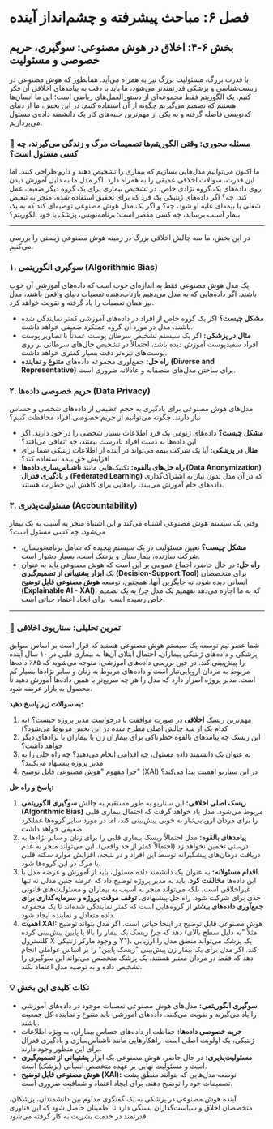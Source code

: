 # فصل ۶: مباحث پیشرفته و چشم‌انداز آینده

## بخش ۶-۴: اخلاق در هوش مصنوعی: سوگیری، حریم خصوصی و مسئولیت

با قدرت بزرگ، مسئولیت بزرگ نیز به همراه می‌آید. همانطور که هوش مصنوعی در زیست‌شناسی و پزشکی قدرتمندتر می‌شود، ما باید با دقت به پیامدهای اخلاقی آن فکر کنیم. یک الگوریتم فقط مجموعه‌ای از دستورالعمل‌های ریاضی است؛ این ما انسان‌ها هستیم که تصمیم می‌گیریم چگونه از آن استفاده کنیم. در این بخش، ما از دنیای کدنویسی فاصله گرفته و به یکی از مهم‌ترین جنبه‌های کار یک دانشمند داده‌ی مسئول می‌پردازیم.

### 🎯 مسئله محوری: وقتی الگوریتم‌ها تصمیمات مرگ و زندگی می‌گیرند، چه کسی مسئول است؟

ما اکنون می‌توانیم مدل‌هایی بسازیم که بیماری را تشخیص دهند و دارو طراحی کنند. اما این قدرت، سوالات اخلاقی عمیقی را به همراه دارد. اگر مدل ما به دلیل آموزش دیدن روی داده‌های یک گروه نژادی خاص، در تشخیص بیماری برای یک گروه دیگر ضعیف عمل کند، چه؟ اگر داده‌های ژنتیکی یک فرد که برای تحقیق استفاده شده، منجر به تبعیض شغلی یا بیمه‌ای علیه او شود، چه؟ و اگر یک مدل هوش مصنوعی توصیه‌ای کند که به یک بیمار آسیب برساند، چه کسی مقصر است: برنامه‌نویس، پزشک یا خود الگوریتم؟

---

در این بخش، ما سه چالش اخلاقی بزرگ در زمینه هوش مصنوعی زیستی را بررسی می‌کنیم.

### ۱. سوگیری الگوریتمی (Algorithmic Bias)

یک مدل هوش مصنوعی فقط به اندازه‌ای خوب است که داده‌های آموزشی آن خوب باشند. اگر داده‌هایی که به مدل می‌دهیم بازتاب‌دهنده تعصبات دنیای واقعی باشند، مدل نیز همان تعصبات را یاد گرفته و تقویت خواهد کرد.

- **مشکل چیست؟** اگر یک گروه خاص از افراد در داده‌های آموزشی کمتر نمایندگی شده باشند، مدل در مورد آن گروه عملکرد ضعیفی خواهد داشت.
- **مثال در پزشکی:** اگر یک سیستم تشخیص سرطان پوست عمدتاً با تصاویر پوست افراد سفیدپوست آموزش دیده باشد، احتمالاً در تشخیص خال‌های سرطانی بر روی پوست‌های تیره‌تر دقت بسیار کمتری خواهد داشت.
- **راه حل:** جمع‌آوری مجموعه داده‌های **متنوع و نماینده (Diverse and Representative)** برای ساختن مدل‌های منصفانه و عادلانه ضروری است.

### ۲. حریم خصوصی داده‌ها (Data Privacy)

مدل‌های هوش مصنوعی برای یادگیری به حجم عظیمی از داده‌های شخصی و حساس نیاز دارند. چگونه می‌توانیم از حریم خصوصی افراد محافظت کنیم؟

- **مشکل چیست؟** داده‌های ژنومی یک فرد اطلاعات بسیار شخصی را در خود دارند. اگر این داده‌ها به دست افراد نادرست بیفتند، چه اتفاقی می‌افتد؟
- **مثال در پزشکی:** آیا یک شرکت بیمه می‌تواند در آینده از اطلاعات ژنتیکی شما برای افزایش حق بیمه استفاده کند؟
- **راه حل‌های بالقوه:** تکنیک‌هایی مانند **ناشناس‌سازی داده‌ها (Data Anonymization)** و **یادگیری فدرال (Federated Learning)** که در آن مدل بدون نیاز به اشتراک‌گذاری داده‌های خام آموزش می‌بیند، راه‌هایی برای کاهش این خطرات هستند.

### ۳. مسئولیت‌پذیری (Accountability)

وقتی یک سیستم هوش مصنوعی اشتباه می‌کند و این اشتباه منجر به آسیب به یک بیمار می‌شود، چه کسی مسئول است؟

- **مشکل چیست؟** تعیین مسئولیت در یک سیستم پیچیده که شامل برنامه‌نویسان، شرکت سازنده، بیمارستان و پزشک است، بسیار دشوار است.
- **راه حل:** در حال حاضر، اجماع عمومی بر این است که هوش مصنوعی باید به عنوان یک **ابزار پشتیبانی از تصمیم‌گیری (Decision-Support Tool)** برای متخصصان انسانی دیده شود، نه جایگزین آنها. همچنین، توسعه **هوش مصنوعی قابل توضیح (Explainable AI - XAI)**، که به ما اجازه می‌دهد بفهمیم یک مدل _چرا_ به یک تصمیم خاص رسیده است، برای ایجاد اعتماد حیاتی است.

---

### 🔬 تمرین تحلیلی: سناریوی اخلاقی

شما عضو تیم توسعه یک سیستم هوش مصنوعی هستید که قرار است بر اساس سوابق پزشکی و داده‌های ژنتیکی بیماران، احتمال ابتلای آن‌ها به بیماری قلبی در ۱۰ سال آینده را پیش‌بینی کند. در حین بررسی داده‌های آموزشی، متوجه می‌شوید که ۸۵٪ داده‌ها مربوط به مردان اروپایی‌تبار است و داده‌های مربوط به زنان و سایر نژادها بسیار کم است. مدیر پروژه اصرار دارد که مدل را هر چه سریع‌تر با همین داده‌ها آموزش دهید تا محصول به بازار عرضه شود.

**به سوالات زیر پاسخ دهید:**

1.  مهم‌ترین ریسک **اخلاقی** در صورت موافقت با درخواست مدیر پروژه چیست؟ (به کدام یک از سه چالش اصلی مطرح شده در این بخش مربوط می‌شود؟)
2.  این ریسک چه پیامدهای بالقوه خطرناکی برای بیماران زن یا بیماران با نژادهای دیگر خواهد داشت؟
3.  به عنوان یک دانشمند داده مسئول، چه اقدامی انجام می‌دهید؟ چه راه حلی را به مدیر پروژه پیشنهاد می‌کنید؟
4.  چرا مفهوم "هوش مصنوعی قابل توضیح" (XAI) در این سناریو اهمیت پیدا می‌کند؟

**پاسخ و راه حل:**

1.  **ریسک اصلی اخلاقی:** این سناریو به طور مستقیم به چالش **سوگیری الگوریتمی (Algorithmic Bias)** مربوط می‌شود. مدل یاد خواهد گرفت که احتمال بیماری قلبی را برای مردان اروپایی‌تبار به خوبی پیش‌بینی کند، اما در مورد سایر گروه‌ها عملکرد ضعیفی خواهد داشت.
2.  **پیامدهای بالقوه:** مدل احتمالاً ریسک بیماری قلبی را برای زنان و سایر نژادها به درستی تخمین نخواهد زد (احتمالاً کمتر از حد واقعی). این می‌تواند منجر به عدم دریافت درمان‌های پیشگیرانه توسط این افراد و در نتیجه، افزایش موارد سکته قلبی یا مرگ در این گروه‌ها شود.
3.  **اقدام مسئولانه:** به عنوان یک دانشمند داده مسئول، باید از آموزش و عرضه مدل با این داده‌ها **مخالفت کرد**. باید به مدیر پروژه توضیح داد که عرضه چنین مدلی نه تنها غیراخلاقی است، بلکه می‌تواند منجر به آسیب به بیماران و مسئولیت‌های قانونی جدی برای شرکت شود. راه حل پیشنهادی، **توقف موقت پروژه و سرمایه‌گذاری برای جمع‌آوری داده‌های بیشتر** از گروه‌هایی است که کمتر نمایندگی شده‌اند تا یک مجموعه داده متعادل و نماینده ایجاد شود.
4.  **اهمیت XAI:** هوش مصنوعی قابل توضیح در اینجا حیاتی است. اگر مدل بتواند توضیح دهد که _چرا_ ریسک یک بیمار را بالا یا پایین پیش‌بینی کرده (مثلاً "به دلیل سطح بالای کلسترول X و وجود مارکر ژنتیکی Y")، یک پزشک می‌تواند منطق مدل را ارزیابی کند. اگر مدل برای یک بیمار زن پیش‌بینی "ریسک پایین" را بر اساس عواملی انجام دهد که فقط در مردان معتبر هستند، یک پزشک متخصص می‌تواند این سوگیری را تشخیص داده و به توصیه مدل اعتماد نکند.

### 💡 نکات کلیدی این بخش

- **سوگیری الگوریتمی:** مدل‌های هوش مصنوعی تعصبات موجود در داده‌های آموزشی را یاد می‌گیرند و تقویت می‌کنند. داده‌های آموزشی باید متنوع و نماینده کل جمعیت باشند.
- **حریم خصوصی داده‌ها:** حفاظت از داده‌های حساس بیماران، به ویژه اطلاعات ژنتیکی، یک اولویت اصلی است. راهکارهایی مانند ناشناس‌سازی و یادگیری فدرال برای این منظور وجود دارند.
- **مسئولیت‌پذیری:** در حال حاضر، هوش مصنوعی یک ابزار **پشتیبانی از تصمیم‌گیری** است و مسئولیت نهایی بر عهده متخصص انسانی (پزشک) است.
- **هوش مصنوعی قابل توضیح (XAI):** توسعه مدل‌هایی که بتوانند منطق پشت تصمیمات خود را توضیح دهند، برای ایجاد اعتماد و شفافیت ضروری است.

آینده هوش مصنوعی در پزشکی به یک گفتگوی مداوم بین دانشمندان، پزشکان، متخصصان اخلاق و سیاست‌گذاران بستگی دارد تا اطمینان حاصل شود که این فناوری قدرتمند در خدمت بشریت به کار گرفته می‌شود.
